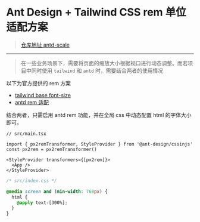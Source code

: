 # Ant Design + Tailwind CSS rem 单位适配方案

> [仓库地址 antd-scale](https://github.com/Darcrandex/antd-scale)

---

> 在一些业务场景下，需要将页面的缩放大小根据视口进行动态调整。而若项目中同时使用 `tailwind` 和 `antd` 时，需要结合两者的使用情况

以下为官方提供的 rem 方案

- [tailwind base font-size](https://github.com/tailwindlabs/tailwindcss/discussions/6974)
- [antd rem 适配](https://ant-design.antgroup.com/docs/react/compatible-style-cn#rem-%E9%80%82%E9%85%8D)

结合两者，只需启用 antd rem 功能，并在全局 css 中动态配置 html 的字体大小即可。

```tsx
// src/main.tsx

import { px2remTransformer, StyleProvider } from '@ant-design/cssinjs'
const px2rem = px2remTransformer()

<StyleProvider transformers={[px2rem]}>
  <App />
</StyleProvider>
```

```css
/* src/index.css */

@media screen and (min-width: 768px) {
  html {
    @apply text-[300%];
  }
}
```
